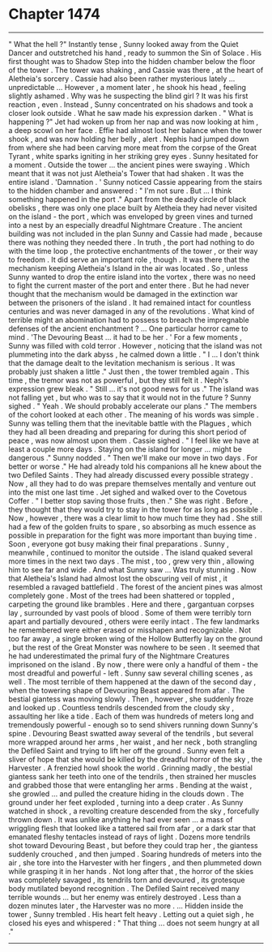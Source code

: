 
# Chapter 1474


---

" What the hell ?"
Instantly tense , Sunny looked away from the Quiet Dancer and outstretched his hand , ready to summon the Sin of Solace .
His first thought was to Shadow Step into the hidden chamber below the floor of the tower . The tower was shaking , and Cassie was there , at the heart of Aletheia's sorcery . Cassie had also been rather mysterious lately ... unpredictable ...
However , a moment later , he shook his head , feeling slightly ashamed . Why was he suspecting the blind girl ? It was his first reaction , even .
Instead , Sunny concentrated on his shadows and took a closer look outside . What he saw made his expression darken .
" What is happening ?"
Jet had woken up from her nap and was now looking at him , a deep scowl on her face . Effie had almost lost her balance when the tower shook , and was now holding her belly , alert . Nephis had jumped down from where she had been carving more meat from the corpse of the Great Tyrant , white sparks igniting in her striking grey eyes .
Sunny hesitated for a moment .
Outside the tower ... the ancient pines were swaying . Which meant that it was not just Aletheia's Tower that had shaken . It was the entire island .
'Damnation . '
Sunny noticed Cassie appearing from the stairs to the hidden chamber and answered :
" I'm not sure . But ... I think something happened in the port ."
Apart from the deadly circle of black obelisks , there was only one place built by Aletheia they had never visited on the island - the port , which was enveloped by green vines and turned into a nest by an especially dreadful Nightmare Creature .
The ancient building was not included in the plan Sunny and Cassie had made , because there was nothing they needed there . In truth , the port had nothing to do with the time loop , the protective enchantments of the tower , or their way to freedom .
It did serve an important role , though . It was there that the mechanism keeping Aletheia's Island in the air was located .
So , unless Sunny wanted to drop the entire island into the vortex , there was no need to fight the current master of the port and enter there .
But he had never thought that the mechanism would be damaged in the extinction war between the prisoners of the island . It had remained intact for countless centuries and was never damaged in any of the revolutions . What kind of terrible might an abomination had to possess to breach the impregnable defenses of the ancient enchantment ?
... One particular horror came to mind .
'The Devouring Beast ... it had to be her . '
For a few moments , Sunny was filled with cold terror .
However , noticing that the island was not plummeting into the dark abyss , he calmed down a little .
" I ... I don't think that the damage dealt to the levitation mechanism is serious . It was probably just shaken a little ."
Just then , the tower trembled again . This time , the tremor was not as powerful , but they still felt it .
Neph's expression grew bleak .
" Still ... it's not good news for us ."
The island was not falling yet , but who was to say that it would not in the future ?
Sunny sighed .
" Yeah . We should probably accelerate our plans ."
The members of the cohort looked at each other .
The meaning of his words was simple . Sunny was telling them that the inevitable battle with the Plagues , which they had all been dreading and preparing for during this short period of peace , was now almost upon them .
Cassie sighed .
" I feel like we have at least a couple more days . Staying on the island for longer ... might be dangerous ."
Sunny nodded .
" Then we'll make our move in two days . For better or worse ."
He had already told his companions all he knew about the two Defiled Saints . They had already discussed every possible strategy . Now , all they had to do was prepare themselves mentally and venture out into the mist one last time .
Jet sighed and walked over to the Covetous Coffer .
" I better stop saving those fruits , then ."
She was right . Before , they thought that they would try to stay in the tower for as long as possible . Now , however , there was a clear limit to how much time they had . She still had a few of the golden fruits to spare , so absorbing as much essence as possible in preparation for the fight was more important than buying time .
Soon , everyone got busy making their final preparations . Sunny , meanwhile , continued to monitor the outside .
The island quaked several more times in the next two days . The mist , too , grew very thin , allowing him to see far and wide .
And what Sunny saw ...
Was truly stunning .
Now that Aletheia's Island had almost lost the obscuring veil of mist , it resembled a ravaged battlefield .
The forest of the ancient pines was almost completely gone . Most of the trees had been shattered or toppled , carpeting the ground like brambles . Here and there , gargantuan corpses lay , surrounded by vast pools of blood . Some of them were terribly torn apart and partially devoured , others were eerily intact .
The few landmarks he remembered were either erased or misshapen and recognizable . Not too far away , a single broken wing of the Hollow Butterfly lay on the ground , but the rest of the Great Monster was nowhere to be seen .
It seemed that he had underestimated the primal fury of the Nightmare Creatures imprisoned on the island . By now , there were only a handful of them - the most dreadful and powerful - left .
Sunny saw several chilling scenes , as well . The most terrible of them happened at the dawn of the second day , when the towering shape of Devouring Beast appeared from afar .
The bestial giantess was moving slowly . Then , however , she suddenly froze and looked up .
Countless tendrils descended from the cloudy sky , assaulting her like a tide . Each of them was hundreds of meters long and tremendously powerful - enough so to send shivers running down Sunny's spine .
Devouring Beast swatted away several of the tendrils , but several more wrapped around her arms , her waist , and her neck , both strangling the Defiled Saint and trying to lift her off the ground . Sunny even felt a sliver of hope that she would be killed by the dreadful horror of the sky , the Harvester .
A frenzied howl shook the world .
Grinning madly , the bestial giantess sank her teeth into one of the tendrils , then strained her muscles and grabbed those that were entangling her arms . Bending at the waist , she growled ... and pulled the creature hiding in the clouds down . The ground under her feet exploded , turning into a deep crater .
As Sunny watched in shock , a revolting creature descended from the sky , forcefully thrown down . It was unlike anything he had ever seen ... a mass of wriggling flesh that looked like a tattered sail from afar , or a dark star that emanated fleshy tentacles instead of rays of light .
Dozens more tendrils shot toward Devouring Beast , but before they could trap her , the giantess suddenly crouched , and then jumped .
Soaring hundreds of meters into the air , she tore into the Harvester with her fingers , and then plummeted down while grasping it in her hands .
Not long after that , the horror of the skies was completely savaged , its tendrils torn and devoured , its grotesque body mutilated beyond recognition .
The Defiled Saint received many terrible wounds ... but her enemy was entirely destroyed .
Less than a dozen minutes later , the Harvester was no more .
... Hidden inside the tower , Sunny trembled . His heart felt heavy .
Letting out a quiet sigh , he closed his eyes and whispered :
" That thing ... does not seem hungry at all ."

---

